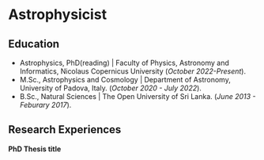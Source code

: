 # Astrophysicist 

## Education                     
- Astrophysics, PhD(reading) | Faculty of Physics, Astronomy and Informatics, Nicolaus Copernicus University (_October 2022-Present_).
- M.Sc., Astrophysics and Cosmology | Department of Astronomy, University of Padova, Italy. (_October 2020 - July 2022_).
- B.Sc., Natural Sciences | The Open University of Sri Lanka. (_June 2013 - Feburary 2017_).

## Research Experiences
**PhD Thesis title**


